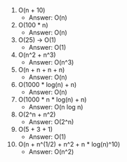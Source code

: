 1. O(n + 10)
   - Answer: O(n)
2. O(100 * n)
   - Answer: O(n)
3. O(25) -> O(1)
   - Answer: O(1)
4. O(n^2 + n^3)
   - Answer: O(n^3)
5. O(n + n + n + n)
   - Answer: O(n)
6. O(1000 * log(n) + n)
   - Answer: O(n)
7. O(1000 * n * log(n) + n)
   - Answer: O(n log n)
8. O(2^n + n^2)
   - Answer: O(2^n)
9.  O(5 + 3 + 1)
    - Answer: O(1)
10. O(n + n^(1/2) + n^2 + n * log(n)^10)
    - Answer: O(n^2) 